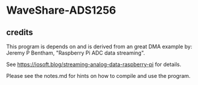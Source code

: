# WaveShare-ADS1256

## credits

This program is depends on and is derived from an great DMA example by:
Jeremy P Bentham, "Raspberry Pi ADC data streaming".

See https://iosoft.blog/streaming-analog-data-raspberry-pi for details.

Please see the notes.md for hints on how to compile and use the program.
